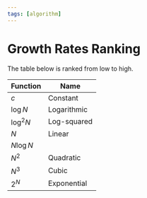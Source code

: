 ```yaml
---
tags: [algorithm]
---
```


# Growth Rates Ranking

The table below is ranked from low to high.

| Function   | Name        |
|------------|-------------|
| $c$        | Constant    |
| $\log N$   | Logarithmic |
| $\log^2 N$ | Log-squared |
| $N$        | Linear      |
| $N \log N$ |             |
| $N^2$      | Quadratic   |
| $N^3$      | Cubic       |
| $2^N$      | Exponential |
